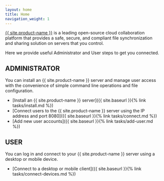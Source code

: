 ```yaml
---
layout: home
title: Home
navigation_weight: 1
---
```

[{{ site.product-name }}](https://owncloud.org/) is a leading open-source cloud collaboration platform that provides a safe, secure, and compliant file synchronization and sharing solution on servers that you control.

Here we provide useful Administrator and User steps to get you connected.

## ADMINISTRATOR
You can install an {{ site.product-name }} server and manage user access with the convenience of simple command line operations and file configuration.

- [Install an {{ site.product-name }} server]({{ site.baseurl }}{% link tasks/install.md %})
- [Connect users to the {{ site.product-name }} server using the IP address and port 8080]({{ site.baseurl }}{% link tasks/connect.md %})
- [Add new user accounts]({{ site.baseurl }}{% link tasks/add-user.md %})

## USER
You can log in and connect to your {{ site.product-name }} server using a desktop or mobile device.
- [Connect to a desktop or mobile client]({{ site.baseurl }}{% link tasks/connect-devices.md %})
